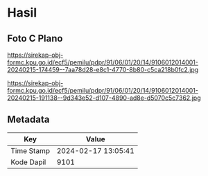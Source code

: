 # Hasil

## Foto C Plano

https://sirekap-obj-formc.kpu.go.id/ecf5/pemilu/pdpr/91/06/01/20/14/9106012014001-20240215-174459--7aa78d28-e8c1-4770-8b80-c5ca218b0fc2.jpg

https://sirekap-obj-formc.kpu.go.id/ecf5/pemilu/pdpr/91/06/01/20/14/9106012014001-20240215-191138--9d343e52-d107-4890-ad8e-d5070c5c7362.jpg


## Metadata

| Key        | Value               |
| ---------- | ------------------- |
| Time Stamp | 2024-02-17 13:05:41 |
| Kode Dapil | 9101                |



